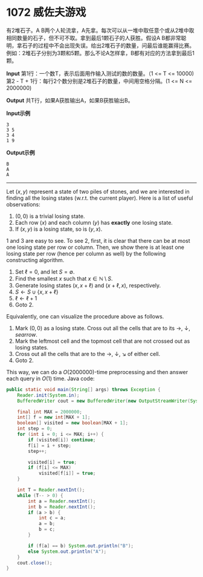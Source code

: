

# 1072 威佐夫游戏

有2堆石子。A B两个人轮流拿，A先拿。每次可以从一堆中取任意个或从2堆中取相同数量的石子，但不可不取。拿到最后1颗石子的人获胜。假设A B都非常聪明，拿石子的过程中不会出现失误。给出2堆石子的数量，问最后谁能赢得比赛。
例如：2堆石子分别为3颗和5颗。那么不论A怎样拿，B都有对应的方法拿到最后1颗。

**Input**
第1行：一个数T，表示后面用作输入测试的数的数量。（1 <= T <= 10000)
第2 - T + 1行：每行2个数分别是2堆石子的数量，中间用空格分隔。(1 <= N <= 2000000)

**Output**
共T行，如果A获胜输出A，如果B获胜输出B。

**Input示例**
```
3
3 5
3 4
1 9
```

**Output示例**
```
B
A
A
```

------

Let $(x, y)$ represent a state of two piles of stones,
and we are interested in finding all the losing states (w.r.t. the current player).
Here is a list of useful observations:

1. $(0, 0)$ is a trivial losing state.
2. Each row ($x$) and each column ($y$) has **exactly** one losing state.
3. If $(x, y)$ is a losing state, so is $(y, x)$.

1 and 3 are easy to see. To see 2, first, it is clear that there can be at most one losing state per row or column. Then, we show there is at least one losing state per row (hence per column as well) by the following constructing algorithm.

1. Set $\ell = 0$, and let $S = \emptyset$.
2. Find the smallest $x$ such that $x \in \mathbb{N} \setminus S$.
3. Generate losing states $(x, x + \ell)$ and $(x + \ell, x)$, respectively.
4. $S \gets S \cup \{x, x + \ell\}$
5. $\ell \gets \ell + 1$
6. Goto 2.  

Equivalently, one can visualize the procedure above as follows.

1. Mark $(0, 0)$ as a losing state. Cross out all the cells that are to its $\rightarrow$, $\downarrow$, $searrow$.
2. Mark the leftmost cell and the topmost cell that are not crossed out as losing states.
3. Cross out all the cells that are to the $\rightarrow$, $\downarrow$, $\searrow$ of either cell.
4. Goto 2.







This way, we can do a $O(2000000)$-time preprocessing and then answer each query in $O(1)$ time.
Java code: 
```java
public static void main(String[] args) throws Exception {
    Reader.init(System.in);
    BufferedWriter cout = new BufferedWriter(new OutputStreamWriter(System.out));

    final int MAX = 2000000;
    int[] f = new int[MAX + 1];
    boolean[] visited = new boolean[MAX + 1];
    int step = 0;
    for (int i = 0; i <= MAX; i++) {
        if (visited[i]) continue;
        f[i] = i + step;
        step++;

        visited[i] = true;
        if (f[i] <= MAX)
            visited[f[i]] = true;
    }

    int T = Reader.nextInt();
    while (T-- > 0) {
        int a = Reader.nextInt();
        int b = Reader.nextInt();
        if (a > b) {
            int c = a;
            a = b;
            b = c;
        }

        if (f[a] == b) System.out.println("B");
        else System.out.println("A");
    }
    cout.close();
}
```
